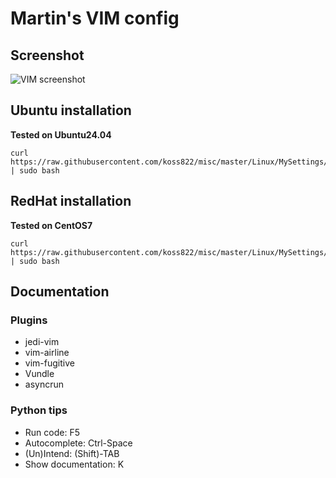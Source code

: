 # Martin's VIM config

## Screenshot
![VIM screenshot](https://raw.githubusercontent.com/koss822/misc/master/imgs/vim-screenshot.png "VIM Screenshot")

## Ubuntu installation
**Tested on Ubuntu24.04**
```
curl https://raw.githubusercontent.com/koss822/misc/master/Linux/MySettings/myvim/ubuntu_install.sh | sudo bash
```

## RedHat installation
**Tested on CentOS7**
```
curl https://raw.githubusercontent.com/koss822/misc/master/Linux/MySettings/myvim/redhat_install.sh | sudo bash
```

## Documentation

### Plugins
- jedi-vim
- vim-airline
- vim-fugitive
- Vundle
- asyncrun

### Python tips
- Run code: F5
- Autocomplete: Ctrl-Space
- (Un)Intend: (Shift)-TAB
- Show documentation: K

